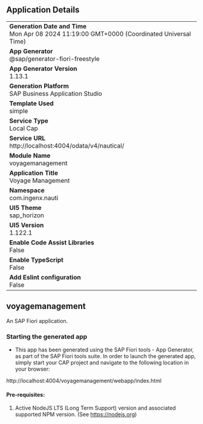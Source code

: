 ## Application Details
|               |
| ------------- |
|**Generation Date and Time**<br>Mon Apr 08 2024 11:19:00 GMT+0000 (Coordinated Universal Time)|
|**App Generator**<br>@sap/generator-fiori-freestyle|
|**App Generator Version**<br>1.13.1|
|**Generation Platform**<br>SAP Business Application Studio|
|**Template Used**<br>simple|
|**Service Type**<br>Local Cap|
|**Service URL**<br>http://localhost:4004/odata/v4/nautical/
|**Module Name**<br>voyagemanagement|
|**Application Title**<br>Voyage Management|
|**Namespace**<br>com.ingenx.nauti|
|**UI5 Theme**<br>sap_horizon|
|**UI5 Version**<br>1.122.1|
|**Enable Code Assist Libraries**<br>False|
|**Enable TypeScript**<br>False|
|**Add Eslint configuration**<br>False|

## voyagemanagement

An SAP Fiori application.

### Starting the generated app

-   This app has been generated using the SAP Fiori tools - App Generator, as part of the SAP Fiori tools suite.  In order to launch the generated app, simply start your CAP project and navigate to the following location in your browser:

http://localhost:4004/voyagemanagement/webapp/index.html

#### Pre-requisites:

1. Active NodeJS LTS (Long Term Support) version and associated supported NPM version.  (See https://nodejs.org)


